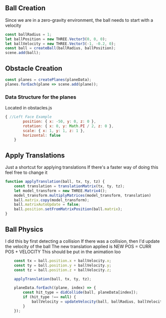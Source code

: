 ## Ball Creation
Since we are in a zero-gravity environment, the ball needs to start with a velocity
```javascript
const ballRadius = 1;
let ballPosition = new THREE.Vector3(0, 0, 0);
let ballVelocity = new THREE.Vector3(-1, -0.2, 0);
const ball = createBall(ballRadius, ballPosition);
scene.add(ball);
```

## Obstacle Creation
```javascript
const planes = createPlanes(planeData);
planes.forEach(plane => scene.add(plane));
```

### Data Structure for the planes
Located in obstacles.js
```javascript
{ //Left Face Example
        position: { x: -50, y: 0, z: 0 },
        rotation: { x: 0, y: Math.PI / 2, z: 0 },
        scale: { x: 1, y: 1, z: 1 },
        horizontal: false
    }
```

## Apply Translations
Just a shortcut for applying translations
If there's a faster way of doing this feel free to change it
```javascript
function applyTranslation(ball, tx, ty, tz) {
    const translation = translationMatrix(tx, ty, tz);
    let model_transform = new THREE.Matrix4(); 
    model_transform.multiplyMatrices(model_transform, translation) 
    ball.matrix.copy(model_transform);
    ball.matrixAutoUpdate = false;
    ball.position.setFromMatrixPosition(ball.matrix);
}
```

## Ball Physics
I did this by first detecting a collision
If there was a collision, then I'd update the velocity of the ball
The new translation applied is NEW POS = CURR POS + VELOCITY
This should be put in the animation loo
```javascript
    const tx = ball.position.x + ballVelocity.x;
    const ty = ball.position.y + ballVelocity.y;
    const tz = ball.position.z + ballVelocity.z;

    applyTranslation(ball, tx, ty, tz);

    planeData.forEach((plane, index) => {
        const hit_type = didCollide(ball, planeData[index]);
        if (hit_type !== null) {
            ballVelocity = updateVelocity(ball, ballRadius, ballVelocity, planeData[index], hit_type);
        }
    });
```